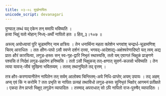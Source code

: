 ```yaml
---
title: ०३-०८ मूर्खनापितः
unicode_script: devanagari
---
```


पुण्याल् लब्धं यद् एकेन तन् ममापि भविष्यति ।  
हत्वा भिक्षुं यतो मोहान् निध्य्-अर्थी नापितो हतः ॥ हित्_३।१०७ ॥  

अस्त्य् अयोध्यायां पुरि चूडामणिर् नाम क्षत्रियः । तेन धनार्थिना महता क्लेशेन भगवांश् चन्द्रार्ध-चूडामणिश् चिरम् आराधितः । ततः क्षीण-पापो ऽसौ स्वप्ने दर्शनं दत्त्वा, भगवद्-आदेशाद्य्-अक्षेश्वरेणादिष्टो यत् त्वम् अद्य प्रातः क्षौरं कारयित्वा, लगुड-हस्तः सन् स्व-गृह-द्वारि निभृतं स्थास्यसि, ततो यम् एवागतं भिक्षुकं प्राङ्गणे पश्यसि तं निर्दक्षं लगुड-प्रहारेण हनिष्यसि । ततो ऽसौ भिक्षुकस् तत्-क्षणात् सुवर्ण-कलसो भविष्यति । तेन त्वया यावज्-जीवं सुखिना भवितव्यम् । ततस् तथानुष्ठिते तद् वृत्तम् ।  

तत्र क्षौर-करणायानीतेन नापितेन तत् सर्वम् आलोक्य चिन्तितम्-अये निधि-प्राप्तेर् अयम् उपायः । तद् अहम् अप्य् एवं किं न करोमि ? ततः प्रभृति स नापितः प्रत्यहं तथाविधो लगुड-हस्तः सुनिभृतं भिक्षोर् आगमनं प्रतीक्षते । एकदा तेन प्राप्तो भिक्षुर् लगुडेन व्यापादितः । तस्माद् अपराधात् सो ऽपि नापितो राज-पुरुषैर् व्यापादितः ।  

